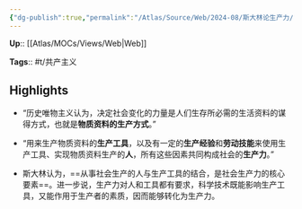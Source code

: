 ```yaml
---
{"dg-publish":true,"permalink":"/Atlas/Source/Web/2024-08/斯大林论生产力/"}
---
```



**Up**:: [[Atlas/MOCs/Views/Web\|Web]]

**Tags**:: #t/共产主义 

## Highlights

- “历史唯物主义认为，决定社会变化的力量是人们生存所必需的生活资料的谋得方式，也就是**物质资料的生产方式**。”

- “用来生产物质资料的**生产工具**，以及有一定的**生产经验**和**劳动技能**来使用生产工具、实现物质资料生产的**人**，所有这些因素共同构成社会的**生产力**。”

- 斯大林认为，==从事社会生产的人与生产工具的结合，是社会生产力的核心要素==。进一步说，生产力对人和工具都有要求，科学技术既能影响生产工具，又能作用于生产者的素质，因而能够转化为生产力。 
